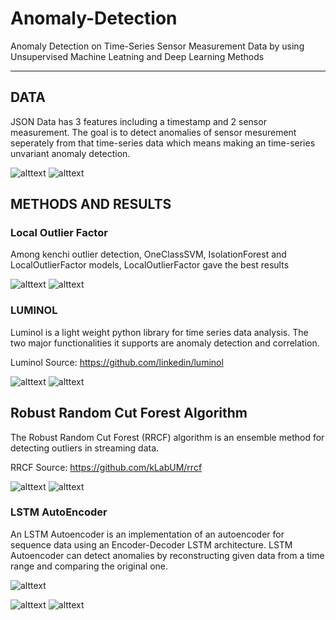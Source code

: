 # Anomaly-Detection
Anomaly Detection on Time-Series Sensor Measurement Data by using Unsupervised Machine Leatning and Deep Learning Methods

----

## DATA
JSON Data has 3 features including a timestamp and 2 sensor measurement. The goal is to detect anomalies of sensor mesurement seperately from that time-series data which means making an time-series unvariant anomaly detection.
 
 
![alttext](Figures/Feature1-Ts.png) 
![alttext](Figures/Feature2-Ts.png) 

## METHODS AND RESULTS

### Local Outlier Factor
Among kenchi outlier detection, OneClassSVM, IsolationForest and LocalOutlierFactor models, LocalOutlierFactor gave the best results

![alttext](Figures/LOFonF1.png) 
![alttext](Figures/LOFonF2.png) 


### LUMINOL
Luminol is a light weight python library for time series data analysis. The two major functionalities it supports are anomaly detection and correlation.

Luminol Source: https://github.com/linkedin/luminol

![alttext](Figures/LUMonF1.png) 
![alttext](Figures/LUMonF2.png) 

## Robust Random Cut Forest Algorithm
The Robust Random Cut Forest (RRCF) algorithm is an ensemble method for detecting outliers in streaming data.

RRCF Source: https://github.com/kLabUM/rrcf 

![alttext](Figures/RRCFonF1.png) 
![alttext](Figures/RRCFonF2.png) 

### LSTM AutoEncoder
An LSTM Autoencoder is an implementation of an autoencoder for sequence data using an Encoder-Decoder LSTM architecture. LSTM Autoencoder can detect anomalies by reconstructing given data from a time range and comparing the original one.


![alttext](Figures/LSTM_AE_Training.png) 

![alttext](Figures/AEonF1.png) 
![alttext](Figures/AEonF2.png) 

